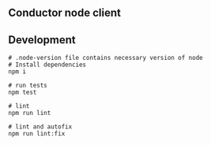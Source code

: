 Conductor node client
---


## Development

```
# .node-version file contains necessary version of node
# Install dependencies
npm i

# run tests
npm test

# lint
npm run lint

# lint and autofix
npm run lint:fix
```
